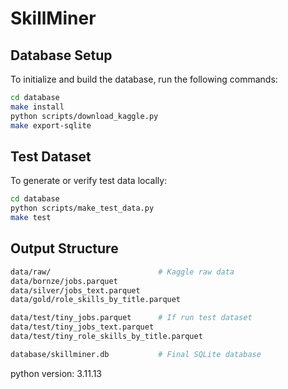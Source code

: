 # SkillMiner

## Database Setup

To initialize and build the database, run the following commands:


```bash
cd database
make install
python scripts/download_kaggle.py
make export-sqlite
```

## Test Dataset
To generate or verify test data locally:
```bash
cd database
python scripts/make_test_data.py
make test
```

## Output Structure
```bash
data/raw/                        # Kaggle raw data
data/bornze/jobs.parquet
data/silver/jobs_text.parquet
data/gold/role_skills_by_title.parquet

data/test/tiny_jobs.parquet      # If run test dataset
data/test/tiny_jobs_text.parquet
data/test/tiny_role_skills_by_title.parquet

database/skillminer.db           # Final SQLite database 
```

python version: 3.11.13